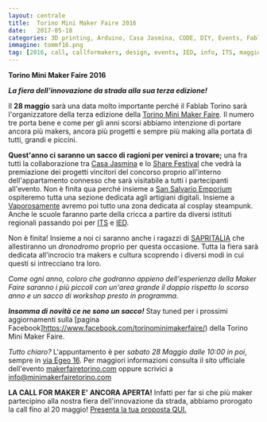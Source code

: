 ```yaml
---
layout: centrale
title:  Torino Mini Maker Faire 2016
date:   2017-05-18
categories: 3D printing, Arduino, Casa Jasmina, CODE, DIY, Events, Fablab for Kids, Maker Faire, Mini Maker Faire, Robotic Arm, Workshop
immagine: tommf16.png
tag: [2016, call, callformakers, design, events, IED, info, ITS, maggio, make, makers, may, minimakerfaire, prpojects, sapritalia, Sharefestival, TOmmf16, torino, vaporosamente]
---
```

**Torino Mini Maker Faire 2016**

***La fiera dell'innovazione da strada alla sua terza edizione!***

Il **28 maggio** sarà una data molto importante perché il Fablab Torino sarà l'organizzatore della terza edizione della [Torino Mini Maker Faire](http://makerfairetorino.com/). Il numero tre porta bene e come per gli anni scorsi abbiamo intenzione di portare ancora più makers, ancora più progetti e sempre più making alla portata di tutti, grandi e piccini.

**Quest'anno ci saranno un sacco di ragioni per venirci a trovare;**
una fra tutti la collaborazione tra [Casa Jasmina](http://casajasmina.arduino.cc/) e lo [Share Festival](http://www.toshare.it/) che vedrà la premiazione dei progetti vincitori del concorso proprio all'interno dell'appartamento connesso che sarà visitabile a tutti i partecipanti all'evento. Non è finita qua perché insieme a [San Salvario Emporium](http://www.sansalvarioemporium.com/) ospiteremo tutta una sezione dedicata agli artigiani digitali. Insieme a [Vaporosamente](http://vaporosamente.blogspot.it/) avremo poi tutto una zona dedicata al cosplay steampunk. Anche le scuole faranno parte della cricca a partire da diversi istituti regionali passando poi per [ITS](http://www.its-ictpiemonte.it/) e [IED](http://www.ied.it/sedi/torino).

Non è finita! Insieme a noi ci saranno anche i ragazzi di [SAPRITALIA](http://www.sapritalia.com/) che allestiranno un *dronodromo* proprio per questa occasione. Tutta la fiera sarà dedicata all'incrocio tra makers e cultura scoprendo i diversi modi in cui questi si intrecciano tra loro.

*Come ogni anno, coloro che godranno appieno dell'esperienza della Maker Faire saranno i più piccoli con un'area grande il doppio rispetto lo scorso anno e un sacco di workshop presto in programma.*

***Insomma di novità ce ne sono un sacco!***
Stay tuned per i prossimi aggiornamenti sulla [pagina Facebook]https://www.facebook.com/torinominimakerfaire/) della Torino Mini Maker Faire.

*Tutto chiaro?*
L'appuntamento è per *sabato 28 Maggio dalle 10:00 in poi*, sempre in [via Egeo 16](https://www.google.it/maps/place/Fablab+Torino/@45.050074,7.6660533,17z/data=!3m1!4b1!4m5!3m4!1s0x47886d37a1631b55:0xc31e44e0526c155a!8m2!3d45.050074!4d7.668242).
Per maggiori informazioni consulta il sito ufficiale dell'evento [makerfairetorino.com](http://fablabtorino.org/wp-admin/makerfairetorino.com) oppure scrivici a [info@minimakerfairetorino.com](%20info@minimakerfairetorino.com)

**LA CALL FOR MAKER E' ANCORA APERTA!**
Infatti per far si che più maker partecipino alla nostra fiera dell'innovazione da strada, abbiamo prorogato la call fino al 20 maggio! [Presenta la tua proposta QUI.](https://docs.google.com/forms/d/1vHtO13FEgDImPZZ2qQRGraOXIXcMOeoK-v_-39FEvns/viewform)
